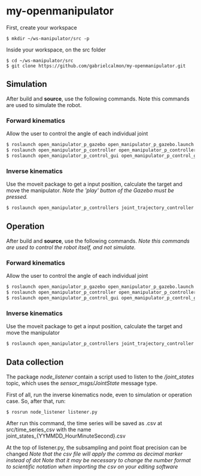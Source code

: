 # my-openmanipulator

First, create your workspace
```
$ mkdir ~/ws-manipulator/src -p
``` 

Inside your workspace, on the src folder
```
$ cd ~/ws-manipulator/src
$ git clone https://github.com/gabrielcalmon/my-openmanipulator.git
``` 

## Simulation
After build and **source**, use the following commands.
Note this commands are used to simulate the robot.
### Forward kinematics
Allow the user to control the angle of each individual joint
```bash
$ roslaunch open_manipulator_p_gazebo open_manipulator_p_gazebo.launch
$ roslaunch open_manipulator_p_controller open_manipulator_p_controller.launch use_platform:=false
$ roslaunch open_manipulator_p_control_gui open_manipulator_p_control_gui.launch
```

### Inverse kinematics
Use the moveit package to get a input position, calculate the target and move the manipulator.
*Note the 'play' button of the Gazebo must be pressed.*
```bash
$ roslaunch open_manipulator_p_controllers joint_trajectory_controller.launch sim:=true
```

## Operation
After build and **source**, use the following commands.
*Note this commands are used to control the robot itself, and not simulate.*
### Forward kinematics
Allow the user to control the angle of each individual joint

```bash
$ roslaunch open_manipulator_p_gazebo open_manipulator_p_gazebo.launch
$ roslaunch open_manipulator_p_controller open_manipulator_p_controller.launch use_platform:=false
$ roslaunch open_manipulator_p_control_gui open_manipulator_p_control_gui.launch
```

### Inverse kinematics
Use the moveit package to get a input position, calculate the target and move the manipulator

```bash
$ roslaunch open_manipulator_p_controllers joint_trajectory_controller.launch sim:=false
```

## Data collection
The package *node_listener* contain a script used to listen to the */joint_states* topic, which uses the *sensor_msgs/JointState* message type.

First of all, run the inverse kinematics node, even to simulation or operation case. So, after that, run:

```bash
$ rosrun node_listener listener.py
```

After run this command, the time series will be saved as .csv at src/time_series_csv with the name joint_states_{YYMMDD_HourMinuteSecond}.csv

At the top of listener.py, the subsampling and point float precision can be changed
*Note that the csv file will apply the comma as decimal marker instead of dot*
*Note that it may be necessary to change the number format to scientific notation when importing the csv on your editing software*